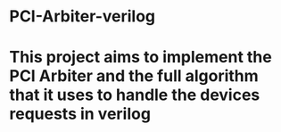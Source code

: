 # PCI-Arbiter-verilog
# This project aims to implement the PCI Arbiter and the full algorithm that it  uses to handle the devices requests in verilog 
